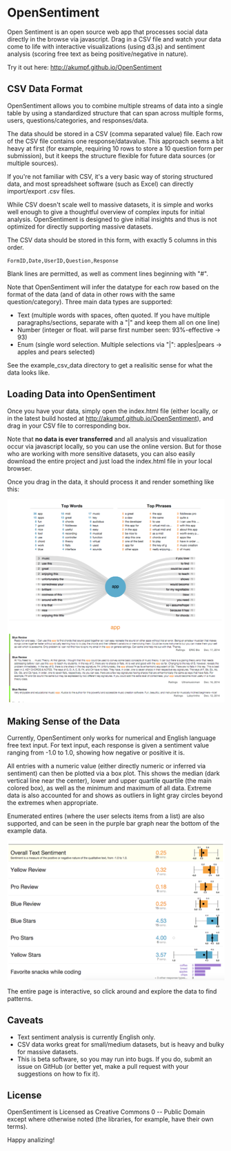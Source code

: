 OpenSentiment
=============

Open Sentiment is an open source web app that processes social data directly in the browse via javascript. Drag in a CSV file and watch your data come to life with interactive visualizations (using d3.js) and sentiment analysis (scoring free text as being positive/negative in nature).

Try it out here: http://akumpf.github.io/OpenSentiment

## CSV Data Format

OpenSentiment allows you to combine multiple streams of data into a single table by using a standardized structure that can span across multiple forms, users, questions/categories, and responses/data. 

The data should be stored in a CSV (comma separated value) file. Each row of the CSV file contains one response/datavalue. This approach seems a bit heavy at first (for example, requiring 10 rows to store a 10 question form per submission), but it keeps the structure flexible for future data sources (or multiple sources). 

If you're not familiar with CSV, it's a very basic way of storing structured data, and most spreadsheet software (such as Excel) can directly import/export .csv files.

While CSV doesn't scale well to massive datasets, it is simple and works well enough to give a thoughtful overview of complex inputs for initial analysis. OpenSentiment is designed to give initial insights and thus is not optimized for directly supporting massive datasets.

The CSV data should be stored in this form, with exactly 5 columns in this order.

```
FormID,Date,UserID,Question,Response
```

Blank lines are permitted, as well as comment lines beginning with "#".

Note that OpenSentiment will infer the datatype for each row based on the format of the data (and of data in other rows with the same question/category). Three main data types are supported:

* Text   (multiple words with spaces, often quoted. If you have multiple paragraphs/sections, separate with a "|" and keep them all on one line)
* Number (integer or float. will parse first number seen: 93%-effective -> 93)
* Enum   (single word selection. Multiple selections via "|": apples|pears -> apples and pears selected)

See the example_csv_data directory to get a realisitic sense for what the data looks like.

## Loading Data into OpenSentiment

Once you have your data, simply open the index.html file (either locally, or in the latest build hosted at http://akumpf.github.io/OpenSentiment), and drag in your CSV file to corresponding box.

Note that **no data is ever transferred** and all analysis and visualization occur via javascript locally, so you can use the online version. But for those who are working with more sensitive datasets, you can also easily download the entire project and just load the index.html file in your local browser.

Once you drag in the data, it should process it and render something like this:

![OpenSentiment Screenshot](/screenshot.png?raw=true "Open Sentiment Screenshot")

## Making Sense of the Data

Currently, OpenSentiment only works for numerical and English language free text input. For text input, each response is given a sentiment value ranging from -1.0 to 1.0, showing how negative or positive it is. 

All entries with a numeric value (either directly numeric or inferred via sentiment) can then be plotted via a box plot. This shows the median (dark vertical line near the center), lower and upper quartile quartile (the main colored box), as well as the minimum and maximum of all data. Extreme data is also accounted for and shows as outliers in light gray circles beyond the extremes when appropriate.

Enumerated entires (where the user selects items from a list) are also supported, and can be seen in the purple bar graph near the bottom of the example data.

![OpenSentiment data view](/screenshot2.png?raw=true "Open Sentiment data view")

The entire page is interactive, so click around and explore the data to find patterns.

## Caveats

* Text sentiment analysis is currently English only.
* CSV data works great for small/medium datasets, but is heavy and bulky for massive datasets.
* This is beta software, so you may run into bugs. If you do, submit an issue on GitHub (or better yet, make a pull request with your suggestions on how to fix it).

## License

OpenSentiment is Licensed as Creative Commons 0 -- Public Domain except where otherwise noted (the libraries, for example, have their own terms). 

Happy analizing!


